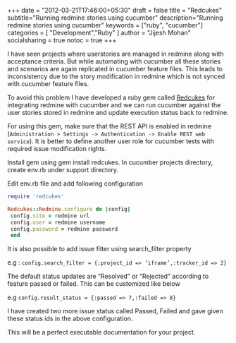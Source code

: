 +++
date = "2012-03-21T17:46:00+05:30"
draft = false
title = "Redcukes"
subtitle="Running redmine stories using cucumber"
description="Running redmine stories using cucumber"
keywords = ["ruby", "cucumber"]
categories = [ "Development","Ruby" ]
author = "Jijesh Mohan"
socialsharing = true
notoc = true
+++

I have seen projects where userstories are managed in redmine along with acceptance criteria. But while automating with cucumber all these stories and scenarios are again replicated in cucumber feature files. This leads to inconsistency due to the story modification in redmine which is not synced with cucumber feature files.

To avoid this problem I have developed a ruby gem called [Redcukes](https://github.com/jijeshmohan/redcukes) for integrating redmine with cucumber and we can run cucumber against the user stories stored in redmine and update execution status back to redmine.

For using this gem, make sure that the REST API is enabled in redmine (``Administration > Settings -> Authentication -> Enable REST web service``). It is better to define another user role for cucumber tests with required issue modification rights.

Install gem using gem install redcukes. In cucumber projects directory, create env.rb under support directory.

Edit env.rb file and add following configuration

```ruby
require 'redcukes'

Redcukes::Redmine.configure do |config|
 config.site = redmine url
 config.user = redmine username
 config.password = redmine password
 end
```

It is also possible to add issue filter using search_filter property

e.g : ```config.search_filter = {:project_id => ‘iframe’,:tracker_id => 2}```

The default status updates are “Resolved” or “Rejected” according to feature passed or failed. This can be customized like below

e.g ```config.result_status = {:passed => 7,:failed => 8}```


I have created two more issue status called Passed, Failed and gave given these status ids in the above configuration.

This will be a perfect executable documentation for your project.
